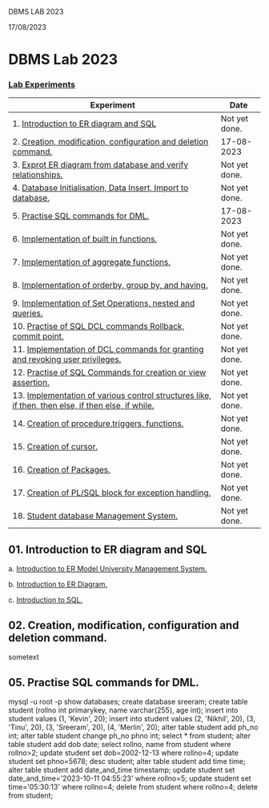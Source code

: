 DBMS LAB 2023

17/08/2023

# DBMS Lab 2023

### [Lab Experiments](#goback)

| Experiment                                                                                                      | Date          |
| --------------------------------------------------------------------------------------------------------------- | ------------- |
| 1. [ Introduction to ER diagram and SQL](#prgm01)                                                               | Not yet done. |
| 2. [ Creation, modification, configuration and deletion command. ](#prgm02)                                     | 17-08-2023    |
| 3. [ Exprot ER diagram from database and verify relationships. ](#prgm03)                                       | Not yet done. |
| 4. [ Database Initialisation, Data Insert, Import to database. ](#prgm04)                                       | Not yet done. |
| 5. [ Practise SQL commands for DML. ](#prgm05)                                                                  | 17-08-2023    |
| 6. [ Implementation of built in functions. ](#prgm06)                                                           | Not yet done. |
| 7. [ Implementation of aggregate functions. ](#prgm07)                                                          | Not yet done. |
| 8. [ Implementation of orderby, group by, and having. ](#prgm08)                                                | Not yet done. |
| 9. [ Implementation of Set Operations, nested and queries. ](#prgm09)                                           | Not yet done. |
| 10. [ Practise of SQL DCL commands Rollback, commit point. ](#prgm10)                                           | Not yet done. |
| 11. [ Implementation of DCL commands for granting and revoking user privileges. ](#prgm11)                      | Not yet done. |
| 12. [ Practise of SQL Commands for creation or view assertion. ](#prgm12)                                       | Not yet done. |
| 13. [ Implementation of various control structures like, if then, then else, if then else, if while. ](#prgm13) | Not yet done. |
| 14. [ Creation of procedure,triggers, functions. ](#prgm14)                                                     | Not yet done. |
| 15. [ Creation of cursor. ](#prgm15)                                                                            | Not yet done. |
| 16. [ Creation of Packages. ](#prgm16)                                                                          | Not yet done. |
| 17. [ Creation of PL/SQL block for exception handling. ](#prgm17)                                               | Not yet done. |
| 18. [ Student database Management System. ](#prgm18)                                                            | Not yet done. |

<a name="prgm01"></a>

## 01. Introduction to ER diagram and SQL

a. [ Introduction to ER Model University Management System. ](#prgm01a)

b. [ Introduction to ER Diagram. ](#prgm01b)

c. [ Introduction to SQL. ](#prgm01c)

<a name="prgm02"></a>

## 02. Creation, modification, configuration and deletion command.

sometext

<a name="prgm05"></a>

## 05. Practise SQL commands for DML.

mysql -u root -p
show databases;
create database sreeram;
create table student (rollno int primarykey, name varchar(255), age int);
insert into student values (1, 'Kevin', 20);
insert into student values (2, 'Nikhil', 20), (3, 'Tinu', 20), (3, 'Sreeram', 20), (4, 'Merlin', 20);
alter table student add ph_no int;
alter table student change ph_no phno int;
select \* from student;
alter table student add dob date;
select rollno, name from student where rollno>2;
update student set dob=2002-12-13 where rollno=4;
update student set phno=5678;
desc student;
alter table student add time time;
alter table student add date_and_time timestamp;
update student set date_and_time='2023-10-11 04:55:23' where rollno=5;
update student set time='05:30:13' where rollno=4;
delete from student where rollno=4;
delete from student;
